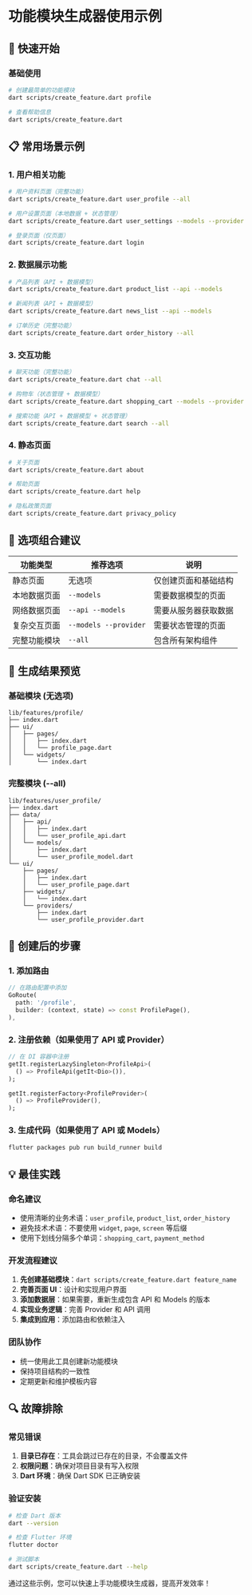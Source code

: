 # 功能模块生成器使用示例

## 🚀 快速开始

### 基础使用
```bash
# 创建最简单的功能模块
dart scripts/create_feature.dart profile

# 查看帮助信息
dart scripts/create_feature.dart
```

## 📋 常用场景示例

### 1. 用户相关功能
```bash
# 用户资料页面（完整功能）
dart scripts/create_feature.dart user_profile --all

# 用户设置页面（本地数据 + 状态管理）
dart scripts/create_feature.dart user_settings --models --provider

# 登录页面（仅页面）
dart scripts/create_feature.dart login
```

### 2. 数据展示功能
```bash
# 产品列表（API + 数据模型）
dart scripts/create_feature.dart product_list --api --models

# 新闻列表（API + 数据模型）
dart scripts/create_feature.dart news_list --api --models

# 订单历史（完整功能）
dart scripts/create_feature.dart order_history --all
```

### 3. 交互功能
```bash
# 聊天功能（完整功能）
dart scripts/create_feature.dart chat --all

# 购物车（状态管理 + 数据模型）
dart scripts/create_feature.dart shopping_cart --models --provider

# 搜索功能（API + 数据模型 + 状态管理）
dart scripts/create_feature.dart search --all
```

### 4. 静态页面
```bash
# 关于页面
dart scripts/create_feature.dart about

# 帮助页面
dart scripts/create_feature.dart help

# 隐私政策页面
dart scripts/create_feature.dart privacy_policy
```

## 🎯 选项组合建议

| 功能类型 | 推荐选项 | 说明 |
|----------|----------|------|
| 静态页面 | 无选项 | 仅创建页面和基础结构 |
| 本地数据页面 | `--models` | 需要数据模型的页面 |
| 网络数据页面 | `--api --models` | 需要从服务器获取数据 |
| 复杂交互页面 | `--models --provider` | 需要状态管理的页面 |
| 完整功能模块 | `--all` | 包含所有架构组件 |

## 📁 生成结果预览

### 基础模块 (无选项)
```
lib/features/profile/
├── index.dart
├── ui/
│   ├── pages/
│   │   ├── index.dart
│   │   └── profile_page.dart
│   └── widgets/
│       └── index.dart
```

### 完整模块 (--all)
```
lib/features/user_profile/
├── index.dart
├── data/
│   ├── api/
│   │   ├── index.dart
│   │   └── user_profile_api.dart
│   └── models/
│       ├── index.dart
│       └── user_profile_model.dart
└── ui/
    ├── pages/
    │   ├── index.dart
    │   └── user_profile_page.dart
    ├── widgets/
    │   └── index.dart
    └── providers/
        ├── index.dart
        └── user_profile_provider.dart
```

## 🔧 创建后的步骤

### 1. 添加路由
```dart
// 在路由配置中添加
GoRoute(
  path: '/profile',
  builder: (context, state) => const ProfilePage(),
),
```

### 2. 注册依赖（如果使用了 API 或 Provider）
```dart
// 在 DI 容器中注册
getIt.registerLazySingleton<ProfileApi>(
  () => ProfileApi(getIt<Dio>()),
);

getIt.registerFactory<ProfileProvider>(
  () => ProfileProvider(),
);
```

### 3. 生成代码（如果使用了 API 或 Models）
```bash
flutter packages pub run build_runner build
```

## 💡 最佳实践

### 命名建议
- 使用清晰的业务术语：`user_profile`, `product_list`, `order_history`
- 避免技术术语：不要使用 `widget`, `page`, `screen` 等后缀
- 使用下划线分隔多个单词：`shopping_cart`, `payment_method`

### 开发流程建议
1. **先创建基础模块**：`dart scripts/create_feature.dart feature_name`
2. **完善页面 UI**：设计和实现用户界面
3. **添加数据层**：如果需要，重新生成包含 API 和 Models 的版本
4. **实现业务逻辑**：完善 Provider 和 API 调用
5. **集成到应用**：添加路由和依赖注入

### 团队协作
- 统一使用此工具创建新功能模块
- 保持项目结构的一致性
- 定期更新和维护模板内容

## 🔍 故障排除

### 常见错误
1. **目录已存在**：工具会跳过已存在的目录，不会覆盖文件
2. **权限问题**：确保对项目目录有写入权限
3. **Dart 环境**：确保 Dart SDK 已正确安装

### 验证安装
```bash
# 检查 Dart 版本
dart --version

# 检查 Flutter 环境
flutter doctor

# 测试脚本
dart scripts/create_feature.dart --help
```

通过这些示例，您可以快速上手功能模块生成器，提高开发效率！
